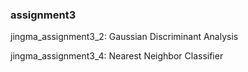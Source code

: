 ### assignment3

jingma_assignment3_2: Gaussian Discriminant Analysis

jingma_assignment3_4: Nearest Neighbor Classifier
